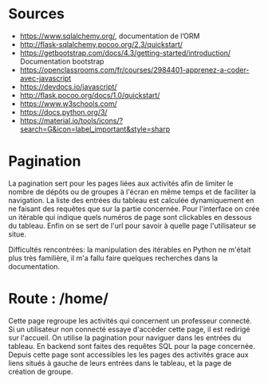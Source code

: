 # Sources

- https://www.sqlalchemy.org/, documentation de l’ORM
- http://flask-sqlalchemy.pocoo.org/2.3/quickstart/
- https://getbootstrap.com/docs/4.3/getting-started/introduction/ Documentation bootstrap
- https://openclassrooms.com/fr/courses/2984401-apprenez-a-coder-avec-javascript
- https://devdocs.io/javascript/
- http://flask.pocoo.org/docs/1.0/quickstart/
- https://www.w3schools.com/
- https://docs.python.org/3/
- https://material.io/tools/icons/?search=G&icon=label_important&style=sharp

# Pagination

La pagination sert pour les pages liées aux activités afin de limiter le nombre de dépôts ou de groupes à l'écran en même temps et de faciliter la navigation. La liste des entrées du tableau est calculée dynamiquement en ne faisant des requêtes que sur la partie concernée. Pour l'interface on crée un itérable qui indique quels numéros de page sont clickables en dessous du tableau. Enfin on se sert de l'url pour savoir à quelle page l'utilisateur se situe.

Difficultés rencontrées: 
la manipulation des itérables en Python ne m'était plus très familière, il m'a fallu faire quelques recherches dans la documentation.

# Route : /home/

Cette page regroupe les activités qui concernent un professeur connecté. Si un utilisateur non connecté essaye d'accéder cette page, il est redirigé sur l'accueil. On utilise la pagination pour naviguer dans les entrées du tableau. En backend sont faites des requêtes SQL pour la page concernée. Depuis cette page sont accessibles les les pages des activités grace aux liens situés à gauche de leurs entrées dans le tableau, et la page de création de groupe. 
